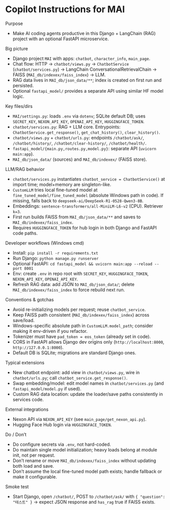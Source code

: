 # Copilot Instructions for MAI

Purpose
- Make AI coding agents productive in this Django + LangChain (RAG) project with an optional FastAPI microservice.

Big picture
- Django project `MAI` with apps: `chatbot`, `character_info`, `main_page`.
- Chat flow: HTTP → `chatbot/views.py` → `ChatbotService` (`chatbot/services.py`) → LangChain ConversationalRetrievalChain → FAISS (`MAI_db/indexex/faiss_index`) → LLM.
- RAG data lives in `MAI_db/json_data/**`; index is created on first run and persisted.
- Optional `fastapi_model/` provides a separate API using similar HF model logic.

Key files/dirs
- `MAI/settings.py`: loads `.env` via `dotenv`; SQLite default DB; uses `SECRET_KEY`, `NEXON_API_KEY`, `OPENAI_API_KEY`, `HUGGINGFACE_TOKEN`.
- `chatbot/services.py`: RAG + LLM core. Entrypoints: `ChatbotService.get_response()`, `get_chat_history()`, `clear_history()`.
- `chatbot/views.py` + `chatbot/urls.py`: endpoints `/chatbot/ask/`, `/chatbot/history/`, `/chatbot/clear-history/`, `/chatbot/health/`.
- `fastapi_model/{main.py,routes.py,model.py}`: separate API (`uvicorn main:app`).
- `MAI_db/json_data/` (sources) and `MAI_db/indexex/` (FAISS store).

LLM/RAG behavior
- `chatbot/services.py` instantiates `chatbot_service = ChatbotService()` at import time; model+memory are singleton-like.
- `CustomLLM` tries local fine-tuned model at `fine_tuned_model/fine_tuned_model` (absolute Windows path in code). If missing, falls back to `deepseek-ai/DeepSeek-R1-0528-Qwen3-8B`.
- Embeddings: `sentence-transformers/all-MiniLM-L6-v2` (CPU). Retriever `k=3`.
- First run builds FAISS from `MAI_db/json_data/**` and saves to `MAI_db/indexex/faiss_index`.
- Requires `HUGGINGFACE_TOKEN` for hub login in both Django and FastAPI code paths.

Developer workflows (Windows cmd)
- Install: `pip install -r requirements.txt`
- Run Django: `python manage.py runserver`
- Optional FastAPI: `cd fastapi_model && uvicorn main:app --reload --port 8001`
- Env: create `.env` in repo root with `SECRET_KEY`, `HUGGINGFACE_TOKEN`, `NEXON_API_KEY`, `OPENAI_API_KEY`.
- Refresh RAG data: add JSON to `MAI_db/json_data/`; delete `MAI_db/indexex/faiss_index` to force rebuild next run.

Conventions & gotchas
- Avoid re-initializing models per request; reuse `chatbot_service`.
- Keep FAISS path consistent (`MAI_db/indexex/faiss_index`) across save/load.
- Windows-specific absolute path in `CustomLLM.model_path`; consider making it env-driven if you refactor.
- Tokenizer must have `pad_token = eos_token` (already set in code).
- CORS in FastAPI allows Django dev origins only (`http://localhost:8000`, `http://127.0.0.1:8000`).
- Default DB is SQLite; migrations are standard Django ones.

Typical extensions
- New chatbot endpoint: add view in `chatbot/views.py`, wire in `chatbot/urls.py`; call `chatbot_service.get_response()`.
- Swap embedding/model: edit model names in `chatbot/services.py` (and `fastapi_model/model.py` if used).
- Custom RAG data location: update the loader/save paths consistently in services code.

External integrations
- Nexon API via `NEXON_API_KEY` (see `main_page/get_nexon_api.py`).
- Hugging Face Hub login via `HUGGINGFACE_TOKEN`.

Do / Don’t
- Do configure secrets via `.env`, not hard-coded.
- Do maintain single model initialization; heavy loads belong at module init, not per request.
- Don’t rename or move `MAI_db/indexex/faiss_index` without updating both load and save.
- Don’t assume the local fine-tuned model path exists; handle fallback or make it configurable.

Smoke test
- Start Django, open `/chatbot/`, POST to `/chatbot/ask/` with `{ "question": "테스트" }` → expect JSON response and `has_rag` true if FAISS exists.
